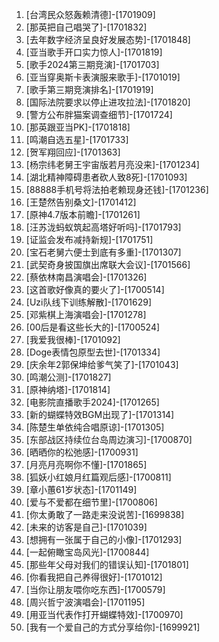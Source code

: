 
1. [台湾民众怒轰赖清德]-[1701909]
1. [那英把自己唱哭了]-[1701832]
1. [去年数字经济呈良好发展态势]-[1701848]
1. [亚当歌手开口实力惊人]-[1701819]
1. [歌手2024第三期竞演]-[1701703]
1. [亚当穿奥斯卡表演服来歌手]-[1701019]
1. [歌手第三期竞演排名]-[1701919]
1. [国际法院要求以停止进攻拉法]-[1701820]
1. [警方公布胖猫案调查细节]-[1701724]
1. [那英跟亚当PK]-[1701818]
1. [鸣潮自选五星]-[1701733]
1. [贺军翔回应]-[1701363]
1. [杨宗纬老舅王宇宙版若月亮没来]-[1701234]
1. [湖北精神障碍患者砍人致8死]-[1701093]
1. [88888手机号将法拍老赖现身还钱]-[1701236]
1. [王楚然告别桑文]-[1701412]
1. [原神4.7版本前瞻]-[1701261]
1. [汪苏泷蚂蚁筑起高塔好听吗]-[1701793]
1. [证监会发布减持新规]-[1701751]
1. [宝石老舅六便士到底有多重]-[1701307]
1. [武契奇身披国旗出席联大会议]-[1701566]
1. [蔡依林南昌演唱会]-[1701326]
1. [这首歌好像真的要火了]-[1700514]
1. [Uzi队线下训练解散]-[1701629]
1. [邓紫棋上海演唱会]-[1701278]
1. [00后是看这些长大的]-[1700524]
1. [我爱我很棒]-[1701092]
1. [Doge表情包原型去世]-[1701334]
1. [庆余年2郭保坤给爹气笑了]-[1701043]
1. [鸣潮公测]-[1701827]
1. [原神纳塔]-[1701814]
1. [电影院直播歌手2024]-[1701265]
1. [新的蝴蝶特效BGM出现了]-[1701314]
1. [陈楚生单依纯合唱原谅]-[1701305]
1. [东部战区持续位台岛周边演习]-[1700870]
1. [晒晒你的松弛感]-[1700931]
1. [月亮月亮啊你不懂]-[1701865]
1. [狐妖小红娘月红篇观后感]-[1700811]
1. [章小蕙61岁状态]-[1701149]
1. [爱与不爱都在细节里]-[1700806]
1. [你太勇敢了一路走来没说苦]-[1699838]
1. [未来的访客是自己]-[1701039]
1. [想拥有一张属于自己的小像]-[1701293]
1. [一起俯瞰宝岛风光]-[1700844]
1. [那些年父母对我们的错误认知]-[1701801]
1. [你看我把自己养得很好]-[1701012]
1. [当你让朋友喂你吃东西]-[1700579]
1. [周兴哲宁波演唱会]-[1701195]
1. [用亚当代表作打开蝴蝶特效]-[1700970]
1. [我有一个爱自己的方式分享给你]-[1699921]